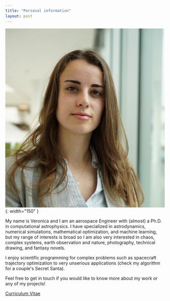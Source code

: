```yaml
---
title: "Personal information"
layout: post
---
```


![Profile pic](docs/profilepic.JPG){: width="150" } 

My name is Veronica and I am an aerospace Engineer with (almost) a Ph.D. in computational astrophysics. I have specialized in astrodynamics, numerical simulations, mathematical optimization, and machine learning, but my range of interests is broad so I am also very interested in chaos, complex systems, earth observation and nature, photography, technical drawing, and fantasy novels. 

I enjoy scientific programming for complex problems such as spacecraft trajectory optimization to very unserious applications (check my algorithm for a couple's Secret Santa).

Feel free to get in touch if you would like to know more about my work or any of my projects!

[Curriculum Vitae](docs/CV.pdf)



